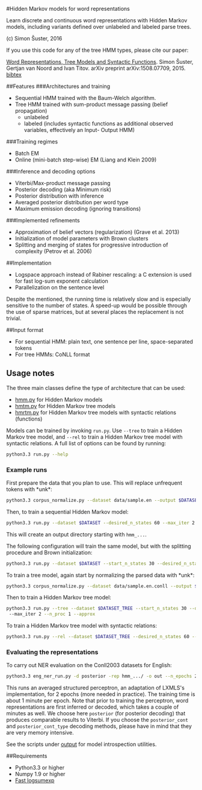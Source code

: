 #Hidden Markov models for word representations

Learn discrete and continuous word representations with Hidden Markov models, including variants defined over unlabeled and labeled parse trees.

(c) Simon Šuster, 2016

If you use this code for any of the tree HMM types, please cite our paper:

[Word Representations, Tree Models and Syntactic Functions](http://arxiv.org/abs/1508.07709). Simon Šuster, Gertjan van Noord and Ivan Titov. arXiv preprint arXiv:1508.07709, 2015. [bibtex](http://simonsuster.github.io/publications/SynFunc.bibtex) 
 


##Features
###Architectures and training
- Sequential HMM trained with the Baum-Welch algorithm. 
- Tree HMM trained with sum-product message passing (belief propagation)
    - unlabeled
    - labeled (includes syntactic functions as additional observed variables, effectively an Input- Output HMM)

###Training regimes
- Batch EM
- Online (mini-batch step-wise) EM (Liang and Klein 2009)

###Inference and decoding options
- Viterbi/Max-product message passing
- Posterior decoding (aka Minimum risk)
- Posterior distribution with inference
- Averaged posterior distribution per word type
- Maximum emission decoding (ignoring transitions)

###Implemented refinements
- Approximation of belief vectors (regularization) (Grave et al. 2013)
- Initialization of model parameters with Brown clusters
- Splitting and merging of states for progressive introduction of complexity (Petrov et al. 2006)

##Implementation
- Logspace approach instead of Rabiner rescaling: a C extension is used for fast log-sum exponent calculation
- Parallelization on the sentence level

Despite the mentioned, the running time is relatively slow and is especially sensitive to the number of states. A speed-up would be possible through the use of sparse matrices, but at several places the replacement is not trivial. 

##Input format
- For sequential HMM: plain text, one sentence per line, space-separated tokens
- For tree HMMs: CoNLL format

## Usage notes
The three main classes define the type of architecture that can be used:
- [hmm.py](hmm.py) for Hidden Markov models
- [hmtm.py](hmtm.py) for Hidden Markov tree models
- [hmrtm.py](hmrtm.py) for Hidden Markov tree models with syntactic relations (functions)

Models can be trained by invoking `run.py`. Use `--tree` to train a Hidden Markov tree model, and `--rel` to train a Hidden Markov tree model with syntactic relations. A full list of options can be found by running:

```sh
python3.3 run.py --help
```

### Example runs
First prepare the data that you plan to use. This will replace unfrequent tokens with \*unk\*:

```sh
python3.3 corpus_normalize.py --dataset data/sample.en --output $DATASET --freq_thresh 1
```

Then, to train a sequential Hidden Markov model:

```sh
python3.3 run.py --dataset $DATASET --desired_n_states 60 --max_iter 2 --n_proc 1 --approx
```

This will create an output directory starting with `hmm_...`. 

The following configuration will train the same model, but with the splitting procedure and Brown initialization:

```sh
python3.3 run.py --dataset $DATASET --start_n_states 30 --desired_n_states 60 -brown sample.en.30.paths --max_iter 2 --n_proc 1 --approx
```

To train a tree model, again start by normalizing the parsed data with \*unk\*:

```sh
python3.3 corpus_normalize.py --dataset data/sample.en.conll --output $DATASET_TREE --freq_thresh 1 --conll
```

Then to train a Hidden Markov tree model:

```sh
python3.3 run.py --tree --dataset $DATASET_TREE --start_n_states 30 --desired_n_states 60 
 --max_iter 2 --n_proc 1 --approx
```

To train a Hidden Markov tree model with syntactic relations:

```sh
python3.3 run.py --rel --dataset $DATASET_TREE --desired_n_states 60 --max_iter 2 --n_proc 1 --approx
```

### Evaluating the representations

To carry out NER evaluation on the Conll2003 datasets for English:

```sh
python3.3 eng_ner_run.py -d posterior -rep hmm_.../ -o out --n_epochs 2
```

This runs an averaged structured perceptron, an adaptation of LXMLS's implementation, for 2 epochs (more needed in practice). The training time is about 1 minute per epoch. Note that prior to training the perceptron, word representations are first inferred or decoded, which takes a couple of minutes as well. We choose here `posterior` (for posterior decoding) that produces comparable results to Viterbi. If you choose the `posterior_cont` and `posterior_cont_type` decoding methods, please have in mind that they are very memory intensive.

See the scripts under [output](output/) for model introspection utilities.

##Requirements
- Python3.3 or higher
- Numpy 1.9 or higher
- [Fast logsumexp](https://github.com/rmcgibbo/logsumexp) 
